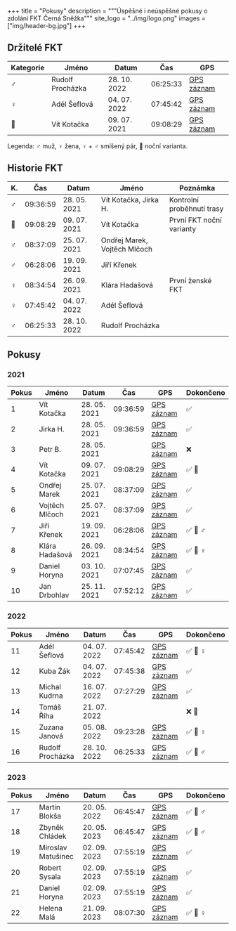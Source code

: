 +++
title = "Pokusy"
description = """Úspěšné i neúspěšné pokusy o zdolání FKT Černá Sněžka"""
site_logo = "../img/logo.png"
images = ["img/header-bg.jpg"]
+++

## Držitelé FKT

| Kategorie | Jméno                        | Datum        | Čas      | GPS                                                           |
|-----------|------------------------------|--------------|----------|---------------------------------------------------------------|
| ♂️         | Rudolf Procházka             | 28. 10. 2022 | 06:25:33 | [GPS záznam](//www.strava.com/activities/8031908768)          |
| ♀️         | Adél Šeflová                 | 04. 07. 2022 | 07:45:42 | [GPS záznam](//www.strava.com/activities/7416184529)          |
| 🌌        | Vít Kotačka                  | 09. 07. 2021 | 09:08:29 | [GPS záznam](//connect.garmin.com/modern/activity/7099008235) |

Legenda: ♂️  muž, ♀️  žena, ♀️  + ♂️ smíšený pár, 🌌 noční varianta.

## Historie FKT

| K.      | Čas      | Datum        | Jméno                               | Poznámka                                          |
|---------|----------|--------------|-------------------------------------|---------------------------------------------------|
| ♂️       | 09:36:59 | 28. 05. 2021 | Vít Kotačka, Jirka H.               | Kontrolní proběhnutí trasy                        |
| 🌌      | 09:08:29 | 09. 07. 2021 | Vít Kotačka                         | První FKT noční varianty                          |
| ♂️       | 08:37:09 | 25. 07. 2021 | Ondřej Marek, Vojtěch Mlčoch        |                                                   |
| ♂️       | 06:28:06 | 19. 09. 2021 | Jiří Křenek                         |                                                   |
| ♀️       | 08:34:54 | 26. 09. 2021 | Klára Hadašová                      | První ženské FKT                                  |
| ♀️       | 07:45:42 | 04. 07. 2022 | Adél Šeflová                        |                                                   |
| ♂️       | 06:25:33 | 28. 10. 2022 | Rudolf Procházka                    |                                                   |

## Pokusy

### 2021

| Pokus | Jméno              | Datum        | Čas      | GPS                                                           | Dokončeno     | 
|-------|--------------------|--------------|----------|---------------------------------------------------------------|---------------|
|     1 | Vít Kotačka        | 28. 05. 2021 | 09:36:59 | [GPS záznam](//connect.garmin.com/modern/activity/6857600703) | ✅            |
|     2 | Jirka H.           | 28. 05. 2021 | 09:36:59 | [GPS záznam](//connect.garmin.com/modern/activity/6857600703) | ✅            |
|     3 | Petr B.            | 28. 05. 2021 |          | [GPS záznam](//www.strava.com/activities/5372534529)          | ❌            |
|     4 | Vít Kotačka        | 09. 07. 2021 | 09:08:29 | [GPS záznam](//connect.garmin.com/modern/activity/7099008235) | ✅ 🌌         |
|     5 | Ondřej Marek       | 25. 07. 2021 | 08:37:09 | [GPS záznam](//sports-tracker.com/workout/ondejmarek/60fd568e8d65591692983948) | ✅ |
|     6 | Vojtěch Mlčoch     | 25. 07. 2021 | 08:37:09 | [GPS záznam](//sports-tracker.com/workout/ondejmarek/60fd568e8d65591692983948) | ✅ |
|     7 | Jiří Křenek        | 19. 09. 2021 | 06:28:06 | [GPS záznam](//www.strava.com/activities/5986147030)          | ✅ 🥈 ♂️       |
|     8 | Klára Hadašová     | 26. 09. 2021 | 08:34:54 | [GPS záznam](//connect.garmin.com/modern/activity/7557836272) | ✅ 🥉 ♀️       |
|     9 | Daniel Horyna      | 03. 10. 2021 | 07:07:45 | [GPS záznam](//www.strava.com/activities/6058928795)          | ✅            |
|    10 | Jan Drbohlav       | 25. 11. 2021 | 07:52:12 | [GPS záznam](//www.strava.com/activities/6306101654)          | ✅            |

### 2022

| Pokus | Jméno              | Datum        | Čas      | GPS                                                           | Dokončeno     |
|-------|--------------------|--------------|----------|---------------------------------------------------------------|---------------|
|    11 | Adél Šeflová       | 04. 07. 2022 | 07:45:42 | [GPS záznam](//www.strava.com/activities/7416184529)          | ✅ 🥇 ♀️       |
|    12 | Kuba Žák           | 04. 07. 2022 | 07:45:38 | [GPS záznam](//www.strava.com/activities/7416157232)          | ✅            |
|    13 | Michal Kudrna      | 16. 07. 2022 | 07:27:29 | [GPS záznam](//www.strava.com/activities/7479883354)          | ✅            |
|    14 | Tomáš Říha         | 21. 07. 2022 |          |                                                               | ❌ 🌌         |
|    15 | Zuzana Janová      | 05. 08. 2022 | 09:23:28 | [GPS záznam](//www.strava.com/activities/7587076423)          | ✅ 🥉 ♀️       |
|    16 | Rudolf Procházka   | 28. 10. 2022 | 06:25:33 | [GPS záznam](//www.strava.com/activities/8031908768)          | ✅ 🥇 ♂️       |

### 2023

| Pokus | Jméno              | Datum        | Čas      | GPS                                                            | Dokončeno     |
|-------|--------------------|--------------|----------|----------------------------------------------------------------|---------------|
|    17 | Martin Blokša      | 20. 05. 2022 | 06:45:47 | [GPS záznam](//connect.garmin.com/modern/activity/11156359738) | ✅ 🥉 ♂️       |
|    18 | Zbyněk Chládek     | 20. 05. 2023 | 06:45:47 | [GPS záznam](//connect.garmin.com/modern/activity/11156359738) | ✅ 🥉 ♂️       |
|    19 | Miroslav Matušinec | 02. 09. 2023 | 07:55:19 | [GPS záznam](//www.strava.com/activities/9769232959)           | ✅            |
|    20 | Robert Sysala      | 02. 09. 2023 | 07:55:19 | [GPS záznam](//www.strava.com/activities/9769232959)           | ✅            |
|    21 | Daniel Horyna      | 02. 09. 2023 | 07:55:19 | [GPS záznam](//www.strava.com/activities/9769232959)           | ✅            |
|    22 | Helena Malá        | 21. 09. 2023 | 08:07:30 | [GPS záznam](//connect.garmin.com/modern/activity/12073443574) | ✅ 🥈 ♀️       |

